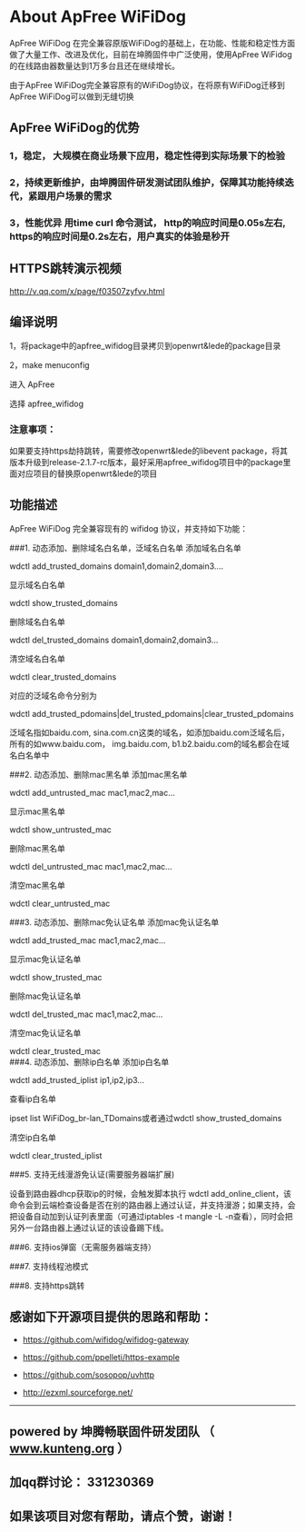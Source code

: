 # About ApFree WiFiDog
ApFree WiFiDog 在完全兼容原版WiFiDog的基础上，在功能、性能和稳定性方面做了大量工作、改进及优化，目前在坤腾固件中广泛使用，使用ApFree WiFidog的在线路由器数量达到1万多台且还在继续增长。

由于ApFree WiFiDog完全兼容原有的WiFiDog协议，在将原有WiFiDog迁移到ApFree WiFiDog可以做到无缝切换

## ApFree WiFiDog的优势
### 1，稳定， 大规模在商业场景下应用，稳定性得到实际场景下的检验
### 2，持续更新维护，由坤腾固件研发测试团队维护，保障其功能持续迭代，紧跟用户场景的需求
### 3，性能优异 用time curl 命令测试， http的响应时间是0.05s左右, https的响应时间是0.2s左右，用户真实的体验是秒开

## HTTPS跳转演示视频

http://v.qq.com/x/page/f03507zyfvv.html

## 编译说明
1，将package中的apfree_wifidog目录拷贝到openwrt&lede的package目录

2，make menuconfig

  进入 ApFree
  
  选择 apfree_wifidog

### 注意事项：

如果要支持https劫持跳转，需要修改openwrt&lede的libevent package，将其版本升级到release-2.1.7-rc版本，最好采用apfree_wifidog项目中的package里面对应项目的替换原openwrt&lede的项目

## 功能描述

ApFree WiFiDog 完全兼容现有的 wifidog 协议，并支持如下功能：

###1. 动态添加、删除域名白名单，泛域名白名单
添加域名白名单

wdctl add_trusted_domains domain1,domain2,domain3....

显示域名白名单

wdctl show_trusted_domains

删除域名白名单

wdctl del_trusted_domains domain1,domain2,domain3...

清空域名白名单

wdctl clear_trusted_domains

对应的泛域名命令分别为

wdctl add_trusted_pdomains|del_trusted_pdomains|clear_trusted_pdomains

泛域名指如baidu.com, sina.com.cn这类的域名，如添加baidu.com泛域名后，所有的如www.baidu.com， img.baidu.com, b1.b2.baidu.com的域名都会在域名白名单中

###2. 动态添加、删除mac黑名单
添加mac黑名单

wdctl add_untrusted_mac mac1,mac2,mac...   

显示mac黑名单

wdctl show_untrusted_mac

删除mac黑名单

wdctl del_untrusted_mac mac1,mac2,mac...                  

清空mac黑名单

wdctl clear_untrusted_mac                              



###3. 动态添加、删除mac免认证名单
添加mac免认证名单

wdctl add_trusted_mac mac1,mac2,mac...  

显示mac免认证名单

wdctl show_trusted_mac

删除mac免认证名单

wdctl del_trusted_mac mac1,mac2,mac...                           

清空mac免认证名单

wdctl clear_trusted_mac                     
###4. 动态添加、删除ip白名单
添加ip白名单

wdctl add_trusted_iplist ip1,ip2,ip3...

查看ip白名单

ipset list WiFiDog_br-lan_TDomains或者通过wdctl show_trusted_domains

清空ip白名单

wdctl clear_trusted_iplist

###5. 支持无线漫游免认证(需要服务器端扩展)

设备到路由器dhcp获取ip的时候，会触发脚本执行 wdctl add_online_client，该命令会到云端检查设备是否在别的路由器上通过认证，并支持漫游；如果支持，会把设备自动加到认证列表里面（可通过iptables -t mangle -L -n查看），同时会把另外一台路由器上通过认证的该设备踢下线。

###6. 支持ios弹窗（无需服务器端支持）

###7. 支持线程池模式

###8. 支持https跳转


## 感谢如下开源项目提供的思路和帮助：

- https://github.com/wifidog/wifidog-gateway  

- https://github.com/ppelleti/https-example

- https://github.com/sosopop/uvhttp

- http://ezxml.sourceforge.net/

----

## powered by 坤腾畅联固件研发团队 （ www.kunteng.org ）
## 加qq群讨论： 331230369 

## 如果该项目对您有帮助，请点个赞，谢谢！
